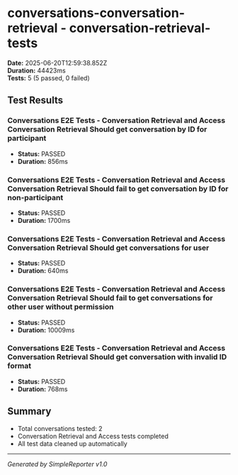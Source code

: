 # conversations-conversation-retrieval - conversation-retrieval-tests

**Date:** 2025-06-20T12:59:38.852Z  
**Duration:** 44423ms  
**Tests:** 5 (5 passed, 0 failed)

## Test Results


### Conversations E2E Tests - Conversation Retrieval and Access Conversation Retrieval Should get conversation by ID for participant
- **Status:** PASSED
- **Duration:** 856ms



### Conversations E2E Tests - Conversation Retrieval and Access Conversation Retrieval Should fail to get conversation by ID for non-participant
- **Status:** PASSED
- **Duration:** 1700ms



### Conversations E2E Tests - Conversation Retrieval and Access Conversation Retrieval Should get conversations for user
- **Status:** PASSED
- **Duration:** 640ms



### Conversations E2E Tests - Conversation Retrieval and Access Conversation Retrieval Should fail to get conversations for other user without permission
- **Status:** PASSED
- **Duration:** 10009ms



### Conversations E2E Tests - Conversation Retrieval and Access Conversation Retrieval Should get conversation with invalid ID format
- **Status:** PASSED
- **Duration:** 768ms



## Summary

- Total conversations tested: 2
- Conversation Retrieval and Access tests completed
- All test data cleaned up automatically

---
*Generated by SimpleReporter v1.0*

